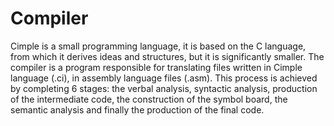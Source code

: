 # Compiler

Cimple is a small programming language, it is based on the C language, from which it derives ideas and structures, but it is significantly smaller.
The compiler is a program responsible for translating files written in Cimple language (.ci), in assembly language files (.asm).
This process is achieved by completing 6 stages: the verbal analysis, syntactic analysis, production of the intermediate code,
the construction of the symbol board, the semantic analysis and finally the production of the final code.
